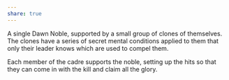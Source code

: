 ```yaml
---
share: true
---
```

A single Dawn Noble, supported by a small group of clones of themselves. The clones have a series of secret mental conditions applied to them that only their leader knows which are used to compel them.

Each member of the cadre supports the noble, setting up the hits so that they can come in with the kill and claim all the glory.